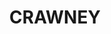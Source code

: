 ---
lastmod: '2025-04-06T06:05:20+00:00'
latitude: -31.735174
layout: suburb
longitude: 151.029159
postcode: '2338'
state: NSW
title: CRAWNEY
url: /nsw/crawney/
---